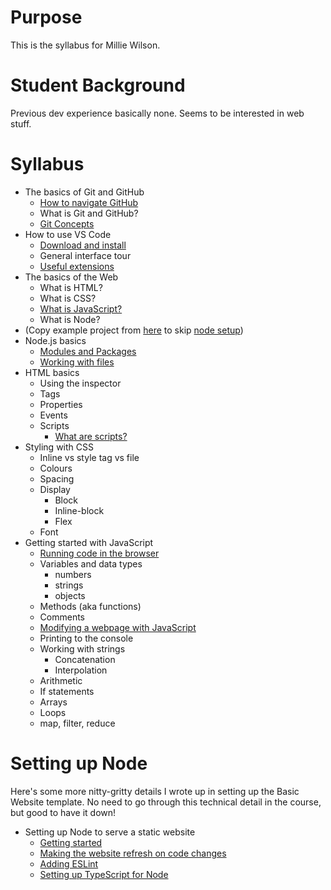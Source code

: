 # Purpose

This is the syllabus for Millie Wilson.

# Student Background

Previous dev experience basically none. Seems to be interested in web stuff.

# Syllabus

- The basics of Git and GitHub
  - [How to navigate GitHub](/Git/NavigatingGitHub.md)
  - What is Git and GitHub?
  - [Git Concepts](/Git/GitConcepts.md)
- How to use VS Code
  - [Download and install](https://code.visualstudio.com/)
  - General interface tour
  - [Useful extensions](../VSCode/UsefulExtensions.md)
- The basics of the Web
  - What is HTML?
  - What is CSS?
  - [What is JavaScript?](../HtmlCssJs/WhatAreScripts.md)
  - What is Node?
- (Copy example project from [here](../Node/Code/BasicWebsiteTS/) to skip [node setup](#setting-up-node))
- Node.js basics
  - [Modules and Packages](../Node/ModulesAndPackages.md)
  - [Working with files](../Node/WorkingWithFiles.md)
- HTML basics
  - Using the inspector
  - Tags
  - Properties
  - Events
  - Scripts
    - [What are scripts?](../HtmlCssJs/WhatAreScripts.md)
- Styling with CSS
  - Inline vs style tag vs file
  - Colours
  - Spacing
  - Display
    - Block
    - Inline-block
    - Flex
  - Font
- Getting started with JavaScript
  - [Running code in the browser](../HtmlCssJs/AddingScripts.md)
  - Variables and data types
    - numbers
    - strings
    - objects
  - Methods (aka functions)
  - Comments
  - [Modifying a webpage with JavaScript](../HtmlCssJs/ChangingPagesWithScripts.md)
  - Printing to the console
  - Working with strings
    - Concatenation
    - Interpolation
  - Arithmetic
  - If statements
  - Arrays
  - Loops
  - map, filter, reduce

# Setting up Node

Here's some more nitty-gritty details I wrote up in setting up the Basic Website template. No need to go through this technical detail in the course, but good to have it down!

- Setting up Node to serve a static website
  - [Getting started](../Node/GettingStarted.md)
  - [Making the website refresh on code changes](../Node/WatchingForChanges.md)
  - [Adding ESLint](../Node/SettingUpESLint.md)
  - [Setting up TypeScript for Node](../Node/TypeScriptForNode.md)
